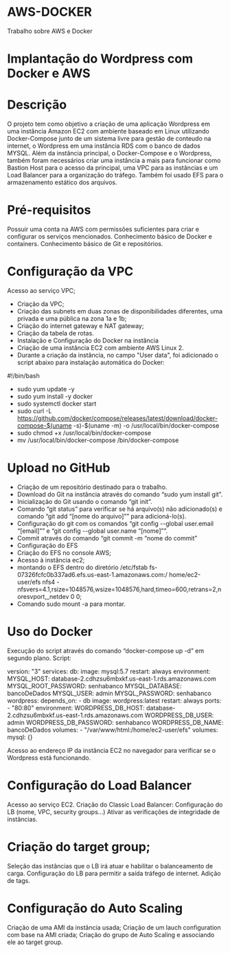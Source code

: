 # AWS-DOCKER
Trabalho sobre AWS e Docker
# Implantação do Wordpress com Docker e AWS
# Descrição
O projeto tem como objetivo a criação de uma aplicação Wordpress em uma instância Amazon EC2 com ambiente baseado em Linux utilizando Docker-Compose junto de um sistema livre para gestão de conteudo na internet, o Wordpress em uma instância RDS com o banco de dados MYSQL. Além da instância principal, o Docker-Compose e o Wordpress, também foram necessários criar uma instância a mais para funcionar como Bastion Host para o acesso da principal, uma VPC para as instâncias e um Load Balancer para a organização do tráfego. Também foi usado EFS para o armazenamento estático dos arquivos.
# Pré-requisitos
Possuir uma conta na AWS com permissões suficientes para criar e configurar os serviços mencionados.
Conhecimento básico de Docker e containers.
Conhecimento básico de Git e repositórios.

# Configuração da VPC
Acesso ao serviço VPC;
- Criação da VPC;
- Criação das subnets em duas zonas de disponibilidades diferentes, uma privada e uma pública na zona 1a e 1b;
- Criação do internet gateway e NAT gateway;
- Criação da tabela de rotas.
- Instalação e Configuração do Docker na instância
- Criação de uma instância EC2 com ambiente AWS Linux 2.
- Durante a criação da instância, no campo "User data", foi adicionado o script abaixo para instalação automática do Docker:

#!/bin/bash
- sudo yum update -y
- sudo yum install -y docker
- sudo systemctl  docker start
- sudo curl -L https://github.com/docker/compose/releases/latest/download/docker-compose-$(uname -s)-$(uname -m) -o /usr/local/bin/docker-compose
- sudo chmod +x /usr/local/bin/docker-compose
- mv /usr/local/bin/docker-compose /bin/docker-compose

# Upload no GitHub
- Criação de um repositório destinado para o trabalho.
- Download do Git na instância através do comando “sudo yum install git”.
- Inicialização do Git usando o comando “git init”.
- Comando “git status” para verificar se há arquivo(s) não adicionado(s) e comando “git add “[nome do arquivo]”” para adicioná-lo(s).
- Configuração do git com os comandos “git config --global user.email “[email]”” e “git config --global user.name “[nome]””.
- Commit através do comando “git commit -m “nome do commit”
- Configuração do EFS
- Criação do EFS  no console AWS;
- Acesso à instância ec2;
- montando o EFS dentro do diretório /etc/fstab fs-07326fcfc0b337ad6.efs.us-east-1.amazonaws.com:/ home/ec2-user/efs nfs4 - nfsvers=4.1,rsize=1048576,wsize=1048576,hard,timeo=600,retrans=2,noresvport,_netdev 0 0;
- Comando sudo mount -a para montar.

# Uso do Docker
Execução do script através do comando “docker-compose up -d” em segundo plano.
Script:

version: "3"
services:
  db:
    image: mysql:5.7
    restart: always
    environment:
      MYSQL_HOST: database-2.cdhzsu6mbxkf.us-east-1.rds.amazonaws.com
      MYSQL_ROOT_PASSWORD: senhabanco
      MYSQL_DATABASE: bancoDeDados
      MYSQL_USER: admin
      MYSQL_PASSWORD: senhabanco
  wordpress:
    depends_on:
      - db
    image: wordpress:latest
    restart: always
    ports:
      - "80:80"
    environment:
      WORDPRESS_DB_HOST: database-2.cdhzsu6mbxkf.us-east-1.rds.amazonaws.com
      WORDPRESS_DB_USER: admin
      WORDPRESS_DB_PASSWORD: senhabanco
      WORDPRESS_DB_NAME: bancoDeDados
    volumes:
      - "/var/www/html:/home/ec2-user/efs"
volumes:
  mysql: {}

Acesso ao endereço IP da instância EC2 no navegador para verificar se o Wordpress está funcionando.

# Configuração do Load Balancer
Acesso ao serviço EC2.
Criação do Classic Load Balancer:
Configuração do LB (nome, VPC, security groups...)
Ativar as verificações de integridade de instâncias.
# Criação do target group;
Seleção das instâncias que o LB irá atuar e habilitar o balanceamento de carga.
Configuração do LB para permitir a saída tráfego de internet.
Adição de tags.
# Configuração do Auto Scaling
Criação de uma AMI da instância usada;
Criação de um lauch configuration com base na AMI criada;
Criação do grupo de Auto Scaling e associando ele ao target group.
